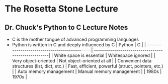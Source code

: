 # The Rosetta Stone Lecture
## Dr. Chuck's Python to C Lecture Notes 

- C is the mother tongue of advanced programming languages
- Python is written in C and deeply influenced by C
|      Python                                   |        C                                            |
| ----------------------------------------------| ----------------------------------------------------|
|             White space is essential          |                 Whitespace ignored                  |
|               Very object-oriented            |              Not object-oriented at all             |
| Convenient data structures (list, dict, etc.) | Fast, efficient, powerful (struct, pointers, etc.)  |
|             Auto memory management            |               Manual memory management              |
|                      1980s                    |                         1970s                       |

